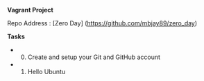 **Vagrant Project**


Repo Address : [Zero Day] (https://github.com/mbjay89/zero_day)

**Tasks**

* 0. Create and setup your Git and GitHub account
* 1. Hello Ubuntu 



